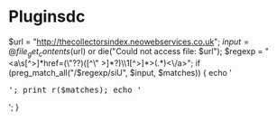 # Pluginsdc
$url = "http://thecollectorsindex.neowebservices.co.uk";
$input = @file_get_contents($url) or die("Could not access file: $url");
$regexp = "<a\s[^>]*href=(\"??)([^\" >]*?)\\1[^>]*>(.*)<\/a>";
if (preg_match_all("/$regexp/siU", $input, $matches)) {
    echo '<pre>';
    print_r($matches);
    echo '</pre>';
}

